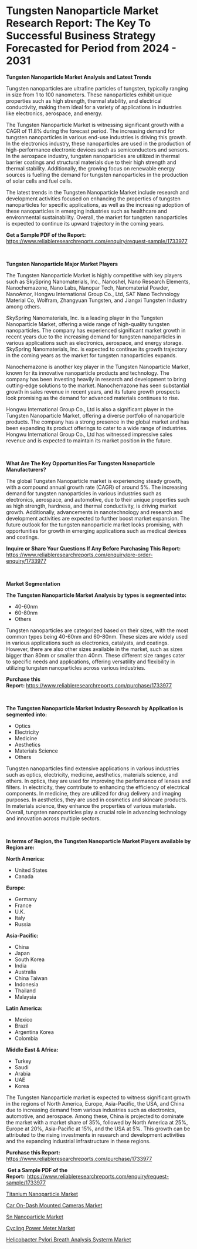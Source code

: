<p><h1>Tungsten Nanoparticle Market Research Report: The Key To Successful Business Strategy Forecasted for Period from 2024 - 2031</h1></p><p><strong>Tungsten Nanoparticle Market Analysis and Latest Trends</strong></p>
<p><p>Tungsten nanoparticles are ultrafine particles of tungsten, typically ranging in size from 1 to 100 nanometers. These nanoparticles exhibit unique properties such as high strength, thermal stability, and electrical conductivity, making them ideal for a variety of applications in industries like electronics, aerospace, and energy.</p><p>The Tungsten Nanoparticle Market is witnessing significant growth with a CAGR of 11.8% during the forecast period. The increasing demand for tungsten nanoparticles in various end-use industries is driving this growth. In the electronics industry, these nanoparticles are used in the production of high-performance electronic devices such as semiconductors and sensors. In the aerospace industry, tungsten nanoparticles are utilized in thermal barrier coatings and structural materials due to their high strength and thermal stability. Additionally, the growing focus on renewable energy sources is fuelling the demand for tungsten nanoparticles in the production of solar cells and fuel cells.</p><p>The latest trends in the Tungsten Nanoparticle Market include research and development activities focused on enhancing the properties of tungsten nanoparticles for specific applications, as well as the increasing adoption of these nanoparticles in emerging industries such as healthcare and environmental sustainability. Overall, the market for tungsten nanoparticles is expected to continue its upward trajectory in the coming years.</p></p>
<p><strong>Get a Sample PDF of the Report:&nbsp;</strong> <a href="https://www.reliableresearchreports.com/enquiry/request-sample/1733977">https://www.reliableresearchreports.com/enquiry/request-sample/1733977</a></p>
<p>&nbsp;</p>
<p><strong>Tungsten Nanoparticle Major Market Players</strong></p>
<p><p>The Tungsten Nanoparticle Market is highly competitive with key players such as SkySpring Nanomaterials, Inc., Nanoshel, Nano Research Elements, Nanochemazone, Nano Labs, Nanopar Tech, Nanomaterial Powder, NanoAmor, Hongwu International Group Co., Ltd, SAT Nano Technology Material Co, Wolfram, Zhangyuan Tungsten, and Jiangxi Tungsten Industry among others.</p><p>SkySpring Nanomaterials, Inc. is a leading player in the Tungsten Nanoparticle Market, offering a wide range of high-quality tungsten nanoparticles. The company has experienced significant market growth in recent years due to the increasing demand for tungsten nanoparticles in various applications such as electronics, aerospace, and energy storage. SkySpring Nanomaterials, Inc. is expected to continue its growth trajectory in the coming years as the market for tungsten nanoparticles expands.</p><p>Nanochemazone is another key player in the Tungsten Nanoparticle Market, known for its innovative nanoparticle products and technology. The company has been investing heavily in research and development to bring cutting-edge solutions to the market. Nanochemazone has seen substantial growth in sales revenue in recent years, and its future growth prospects look promising as the demand for advanced materials continues to rise.</p><p>Hongwu International Group Co., Ltd is also a significant player in the Tungsten Nanoparticle Market, offering a diverse portfolio of nanoparticle products. The company has a strong presence in the global market and has been expanding its product offerings to cater to a wide range of industries. Hongwu International Group Co., Ltd has witnessed impressive sales revenue and is expected to maintain its market position in the future.</p></p>
<p>&nbsp;</p>
<p><strong>What Are The Key Opportunities For Tungsten Nanoparticle Manufacturers?</strong></p>
<p><p>The global Tungsten Nanoparticle market is experiencing steady growth, with a compound annual growth rate (CAGR) of around 5%. The increasing demand for tungsten nanoparticles in various industries such as electronics, aerospace, and automotive, due to their unique properties such as high strength, hardness, and thermal conductivity, is driving market growth. Additionally, advancements in nanotechnology and research and development activities are expected to further boost market expansion. The future outlook for the tungsten nanoparticle market looks promising, with opportunities for growth in emerging applications such as medical devices and coatings.</p></p>
<p><strong>Inquire or Share Your Questions If Any Before Purchasing This Report:</strong> <a href="https://www.reliableresearchreports.com/enquiry/pre-order-enquiry/1733977">https://www.reliableresearchreports.com/enquiry/pre-order-enquiry/1733977</a></p>
<p>&nbsp;</p>
<p><strong>Market Segmentation</strong></p>
<p><strong>The Tungsten Nanoparticle Market Analysis by types is segmented into:</strong></p>
<p><ul><li>40-60nm</li><li>60-80nm</li><li>Others</li></ul></p>
<p><p>Tungsten nanoparticles are categorized based on their sizes, with the most common types being 40-60nm and 60-80nm. These sizes are widely used in various applications such as electronics, catalysts, and coatings. However, there are also other sizes available in the market, such as sizes bigger than 80nm or smaller than 40nm. These different size ranges cater to specific needs and applications, offering versatility and flexibility in utilizing tungsten nanoparticles across various industries.</p></p>
<p><strong>Purchase this Report:&nbsp;</strong><a href="https://www.reliableresearchreports.com/purchase/1733977">https://www.reliableresearchreports.com/purchase/1733977</a></p>
<p>&nbsp;</p>
<p><strong>The Tungsten Nanoparticle Market Industry Research by Application is segmented into:</strong></p>
<p><ul><li>Optics</li><li>Electricity</li><li>Medicine</li><li>Aesthetics</li><li>Materials Science</li><li>Others</li></ul></p>
<p><p>Tungsten nanoparticles find extensive applications in various industries such as optics, electricity, medicine, aesthetics, materials science, and others. In optics, they are used for improving the performance of lenses and filters. In electricity, they contribute to enhancing the efficiency of electrical components. In medicine, they are utilized for drug delivery and imaging purposes. In aesthetics, they are used in cosmetics and skincare products. In materials science, they enhance the properties of various materials. Overall, tungsten nanoparticles play a crucial role in advancing technology and innovation across multiple sectors.</p></p>
<p>&nbsp;</p>
<p><strong>In terms of Region, the Tungsten Nanoparticle Market Players available by Region are:</strong></p>
<p>
    <p> <strong> North America: </strong>
        <ul>
            <li>United States</li>
            <li>Canada</li>
        </ul>
        </p> 
    <p> <strong> Europe: </strong>
        <ul>
            <li>Germany</li>
            <li>France</li>
            <li>U.K.</li>
            <li>Italy</li>
            <li>Russia</li>
        </ul>
        </p> 
    <p> <strong> Asia-Pacific: </strong>
        <ul>
            <li>China</li>
            <li>Japan</li>
            <li>South Korea</li>
            <li>India</li>
            <li>Australia</li>
            <li>China Taiwan</li>
            <li>Indonesia</li>
            <li>Thailand</li>
            <li>Malaysia</li>
        </ul>
        </p> 
    <p> <strong> Latin America: </strong>
        <ul>
            <li>Mexico</li>
            <li>Brazil</li>
            <li>Argentina Korea</li>
            <li>Colombia</li>
        </ul>
        </p> 
    <p> <strong> Middle East & Africa: </strong>
        <ul>
            <li>Turkey</li>
            <li>Saudi</li>
            <li>Arabia</li>
            <li>UAE</li>
            <li>Korea</li>
        </ul>
    </p>
    </p>
<p><p>The Tungsten Nanoparticle market is expected to witness significant growth in the regions of North America, Europe, Asia-Pacific, the USA, and China due to increasing demand from various industries such as electronics, automotive, and aerospace. Among these, China is projected to dominate the market with a market share of 35%, followed by North America at 25%, Europe at 20%, Asia-Pacific at 15%, and the USA at 5%. This growth can be attributed to the rising investments in research and development activities and the expanding industrial infrastructure in these regions.</p></p>
<p><strong>Purchase this Report: </strong><a href="https://www.reliableresearchreports.com/purchase/1733977">https://www.reliableresearchreports.com/purchase/1733977</a></p>
<p>&nbsp;<strong>Get a Sample PDF of the Report:&nbsp;&nbsp;</strong><a href="https://www.reliableresearchreports.com/enquiry/request-sample/1733977">https://www.reliableresearchreports.com/enquiry/request-sample/1733977</a></p>
<p><strong></strong></p>
<p><p><a href="https://github.com/mbisetmhermsr/Market-Research-Report-List-1/blob/main/titanium-nanoparticle-market.md">Titanium Nanoparticle Market</a></p><p><a href="https://issuu.com/reportprime-2/docs/car-on-dash-mounted-cameras-market-size-2030.pptx">Car On-Dash Mounted Cameras Market</a></p><p><a href="https://github.com/zjyglelu/Market-Research-Report-List-1/blob/main/sn-nanoparticle-market.md">Sn Nanoparticle Market</a></p><p><a href="https://issuu.com/reportprime-2/docs/cycling-power-meter-market-size-2030.pptx">Cycling Power Meter Market</a></p><p><a href="https://view.publitas.com/reportprime-1/helicobacter-pylori-breath-analysis-systerm-market-furnish-information-about-market-size-market-share-market-dynamics-and-projections-spanning-from-2023-to-2030/">Helicobacter Pylori Breath Analysis Systerm Market</a></p></p>